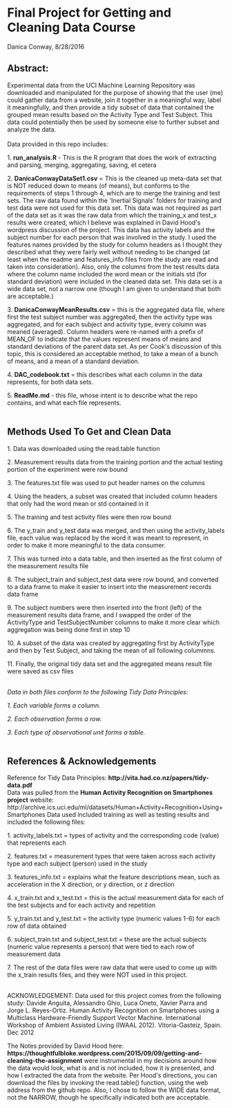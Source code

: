 <h1>Final Project for Getting and Cleaning Data Course</h1>

Danica Conway, 8/28/2016

<h2>Abstract:</h2>
Experimental data from the UCI Machine Learning Repository was downloaded and manipulated for the purpose of showing that the user (me) could gather data from a website, join it together in a meaningful way, label it meaningfully, and then provide a tidy subset of data that contained the grouped mean results based on the Activity Type and Test Subject.  This data could potentially then be used by someone else to further subset and analyze the data.
<br>
<br>
Data provided in this repo includes:
<p>1. <b>run_analysis.R</b> - This is the R program that does the work of extracting and parsing, merging, aggregating, saving, et cetera
<p>2. <b>DanicaConwayDataSet1.csv</b> = This is the cleaned up meta-data set that is NOT reduced down to means (of means), but conforms to the requirements of steps 1 through 4, which are to merge the training and test sets.  The raw data found within the 'Inertial Signals' folders for training and test data were not used for this data set.  This data was not required as part of the data set as it was the raw data from which the training_x and test_x results were created, which I believe was explained in David Hood's wordpress discussion of the project.  This data has activity labels and the subject number for each person that was involved in the study.  I used the features names provided by the study for column headers as I thought they described what they were fairly well without needing to be changed (at least when the readme and features_info files from the study are read and taken into consideration).  Also, only the columns from the test results data where the column name included the word mean or the initials std (for standard deviation) were included in the cleaned data set.  This data set is a wide data set, not a narrow one (though I am given to understand that both are acceptable.)
<p>3. <b>DanicaConwayMeanResults.csv</b> = this is the aggregated data file, where first the test subject number was aggregated, then the activity type was aggregated, and for each subject and activity type, every column was meaned (averaged).  Column headers were re-named with a prefix of MEAN_OF to indicate that the values represent means of means and standard deviations of the parent data set.  As per Cook's discussion of this topic, this is considered an acceptable method, to take a mean of a bunch of means, and a mean of a standard deviation.
<p>4. <b>DAC_codebook.txt</b> = this describes what each column in the data represents, for both data sets.
<p>5. <b>ReadMe.md</b> - this file, whose intent is to describe what the repo contains, and what each file represents.
<br>
<br>
<h2>Methods Used To Get and Clean Data</h2>
<p>1.  Data was downloaded using the read.table function
<p>2.  Measurement results data from the training portion and the actual testing portion of the experiment were row bound
<p>3.  The features.txt file was used to put header names on the columns
<p>4.  Using the headers, a subset was created that included column headers that only had the word mean or std contained in it
<p>5.  The training and test activity files were then row bound
<p>6.  The y_train and y_test data was merged, and then using the activity_labels file, each value was replaced by the word it was meant to represent, in order to make it more meaningful to the data consumer.
<p>7.  This was turned into a data table, and then inserted as the first column of the measurement results file
<p>8.  The subject_train and subject_test data were row bound, and converted to a data frame to make it easier to insert into the measurement records data frame
<p>9.  The subject numbers were then inserted into the front (left) of the measurement results data frame, and I swapped the order of the ActivityType and TestSubjectNumber columns to make it more clear which aggregation was being done first in step 10
<p>10. A subset of the data was created by aggregating first by ActivityType and then by Test Subject, and taking the mean of all following colummns.
<p>11. Finally, the original tidy data set and the aggregated means result file were saved as csv files
<br>
<br>
<p><i>Data in both files conform to the following Tidy Data Principles:
<p>1.  Each variable forms a column.
<p>2.  Each observation forms a row.
<p>3.  Each type of observational unit forms a table.</i>
<br>
<br>
<h2>References & Acknowledgements</h2>
<p>Reference for Tidy Data Principles: <b>http://vita.had.co.nz/papers/tidy-data.pdf</b>
<br>
Data was pulled from the <b>Human Activity Recognition on Smartphones project</b> website: http://archive.ics.uci.edu/ml/datasets/Human+Activity+Recognition+Using+Smartphones
Data used included training as well as testing results and included the following files:
<br>
<p>1.  activity_labels.txt = types of activity and the corresponding code (value) that represents each
<p>2.  features.txt = measurement types that were taken across each activity type and each subject (person) used in the study
<p>3.  features_info.txt = explains what the feature descriptions mean, such as acceleration in the X direction, or y direction, or z direction
<p>4.  x_train.txt and x_test.txt = this is the actual measurement data for each of the test subjects and for each activity and repetition
<p>5.  y_train.txt and y_test.txt = the activity type (numeric values 1-6) for each row of data obtained
<p>6.  subject_train.txt and subject_test.txt = these are the actual subjects (numeric value represents a person) that were tied to each row of measurement data
<p>7.  The rest of the data files were raw data that were used to come up with the x_train results files, and they were NOT used in this project.
<br>
<br>
<p>ACKNOWLEDGEMENT: Data used for this project comes from the following study: Davide Anguita, Alessandro Ghio, Luca Oneto, Xavier Parra and Jorge L. Reyes-Ortiz. Human Activity Recognition on Smartphones using a Multiclass Hardware-Friendly Support Vector Machine. International Workshop of Ambient Assisted Living (IWAAL 2012). Vitoria-Gasteiz, Spain. Dec 2012
<br>
<p>The Notes provided by David Hood here: 
<b>https://thoughtfulbloke.wordpress.com/2015/09/09/getting-and-cleaning-the-assignment</b>
were instrumental in my decisions around how the data would look, what is and is not included, how it is presented, and how I extracted the data from the website.  Per Hood's directions, you can download the files by invoking the read.table() function, using the web address from the github repo.  Also, I chose to follow the WIDE data format, not the NARROW, though he specifically indicated both are acceptable.
